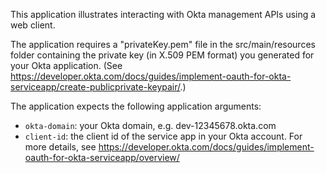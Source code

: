 This application illustrates interacting with Okta management APIs using a web client.

The application requires a "privateKey.pem" file in the src/main/resources folder containing the private key (in X.509 PEM format) you generated for your Okta application. (See https://developer.okta.com/docs/guides/implement-oauth-for-okta-serviceapp/create-publicprivate-keypair/.)

The application expects the following application arguments:
- `okta-domain`: your Okta domain, e.g. dev-12345678.okta.com
- `client-id`: the client id of the service app in your Okta account. For more details, see https://developer.okta.com/docs/guides/implement-oauth-for-okta-serviceapp/overview/